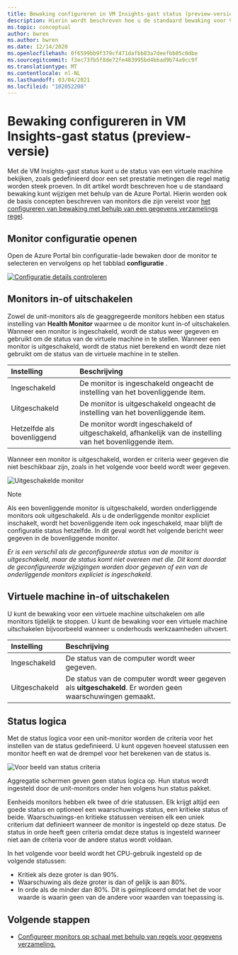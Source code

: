 ```yaml
---
title: Bewaking configureren in VM Insights-gast status (preview-versie)
description: Hierin wordt beschreven hoe u de standaard bewaking voor VM Insights-gast status (preview-versie) wijzigt met behulp van de Azure Portal.
ms.topic: conceptual
author: bwren
ms.author: bwren
ms.date: 12/14/2020
ms.openlocfilehash: 0f6599bb9f379cf471dafbb83a7deefbb05c0dbe
ms.sourcegitcommit: f3ec73fb5f8de72fe483995bd4bbad9b74a9cc9f
ms.translationtype: MT
ms.contentlocale: nl-NL
ms.lasthandoff: 03/04/2021
ms.locfileid: "102052208"
---
```

# <a name="configure-monitoring-in-vm-insights-guest-health-preview"></a>Bewaking configureren in VM Insights-gast status (preview-versie)
Met de VM Insights-gast status kunt u de status van een virtuele machine bekijken, zoals gedefinieerd door een set prestatie metingen die regel matig worden steek proeven. In dit artikel wordt beschreven hoe u de standaard bewaking kunt wijzigen met behulp van de Azure Portal. Hierin worden ook de basis concepten beschreven van monitors die zijn vereist voor [het configureren van bewaking met behulp van een gegevens verzamelings regel](vminsights-health-configure-dcr.md).

## <a name="open-monitor-configuration"></a>Monitor configuratie openen
Open de Azure Portal bin configuratie-lade bewaken door de monitor te selecteren en vervolgens op het tabblad **configuratie** .

[![Configuratie details controleren](media/vminsights-health-overview/monitor-details-configuration.png)](media/vminsights-health-overview/monitor-details-configuration.png#lightbox)

## <a name="enable-or-disable-monitors"></a>Monitors in-of uitschakelen
Zowel de unit-monitors als de geaggregeerde monitors hebben een status instelling van **Health Monitor** waarmee u de monitor kunt in-of uitschakelen. Wanneer een monitor is ingeschakeld, wordt de status weer gegeven en gebruikt om de status van de virtuele machine in te stellen. Wanneer een monitor is uitgeschakeld, wordt de status niet berekend en wordt deze niet gebruikt om de status van de virtuele machine in te stellen.

| Instelling | Beschrijving |
|:---|:---|
| Ingeschakeld | De monitor is ingeschakeld ongeacht de instelling van het bovenliggende item. |
| Uitgeschakeld | De monitor is uitgeschakeld ongeacht de instelling van het bovenliggende item. |
| Hetzelfde als bovenliggend | De monitor wordt ingeschakeld of uitgeschakeld, afhankelijk van de instelling van het bovenliggende item. |

Wanneer een monitor is uitgeschakeld, worden er criteria weer gegeven die niet beschikbaar zijn, zoals in het volgende voor beeld wordt weer gegeven.

![Uitgeschakelde monitor](media/vminsights-health-configure/disabled-monitor.png)


> [!NOTE]
> Als een bovenliggende monitor is uitgeschakeld, worden onderliggende monitors ook uitgeschakeld. Als u de onderliggende monitor expliciet inschakelt, wordt het bovenliggende item ook ingeschakeld, maar blijft de configuratie status hetzelfde. In dit geval wordt het volgende bericht weer gegeven in de bovenliggende monitor.
>
> *Er is een verschil als de geconfigureerde status van de monitor is uitgeschakeld, maar de status komt niet overeen met die. Dit komt doordat de geconfigureerde wijzigingen worden door gegeven of een van de onderliggende monitors expliciet is ingeschakeld.*

## <a name="enable-or-disable-virtual-machine"></a>Virtuele machine in-of uitschakelen
U kunt de bewaking voor een virtuele machine uitschakelen om alle monitors tijdelijk te stoppen. U kunt de bewaking voor een virtuele machine uitschakelen bijvoorbeeld wanneer u onderhouds werkzaamheden uitvoert.

| Instelling | Beschrijving |
|:---|:---|
| Ingeschakeld  | De status van de computer wordt weer gegeven. |
| Uitgeschakeld | De status van de computer wordt weer gegeven als **uitgeschakeld**. Er worden geen waarschuwingen gemaakt. |

## <a name="health-state-logic"></a>Status logica
Met de status logica voor een unit-monitor worden de criteria voor het instellen van de status gedefinieerd. U kunt opgeven hoeveel statussen een monitor heeft en wat de drempel voor het berekenen van de status is.

![Voor beeld van status criteria](media/vminsights-health-configure/sample-health-criteria.png)

Aggregatie schermen geven geen status logica op. Hun status wordt ingesteld door de unit-monitors onder hen volgens hun status pakket.

Eenheids monitors hebben elk twee of drie statussen. Elk krijgt altijd een goede status en optioneel een waarschuwings status, een kritieke status of beide. Waarschuwings-en kritieke statussen vereisen elk een uniek criterium dat definieert wanneer de monitor is ingesteld op deze status. De status in orde heeft geen criteria omdat deze status is ingesteld wanneer niet aan de criteria voor de andere status wordt voldaan.

In het volgende voor beeld wordt het CPU-gebruik ingesteld op de volgende statussen:

- Kritiek als deze groter is dan 90%.
- Waarschuwing als deze groter is dan of gelijk is aan 80%.
- In orde als de minder dan 80%. Dit is geïmpliceerd omdat het de voor waarde is waarin geen van de andere voor waarden van toepassing is.

## <a name="next-steps"></a>Volgende stappen

- [Configureer monitors op schaal met behulp van regels voor gegevens verzameling.](vminsights-health-configure-dcr.md)